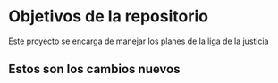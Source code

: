 # Objetivos de la repositorio

Este proyecto se encarga de manejar los planes de la liga de la justicia


## Estos son los cambios nuevos